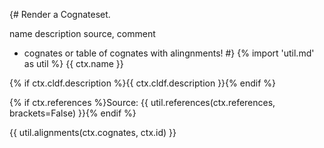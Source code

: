 {# 
 Render a Cognateset.
 
 name
 description
 source, comment
 
 - cognates
 or table of cognates with alingnments!
 #}
{% import 'util.md' as util %}
{{ ctx.name }}

{% if ctx.cldf.description %}{{ ctx.cldf.description }}{% endif %}

{% if ctx.references %}Source: {{ util.references(ctx.references, brackets=False) }}{% endif %}

{{ util.alignments(ctx.cognates, ctx.id) }}
